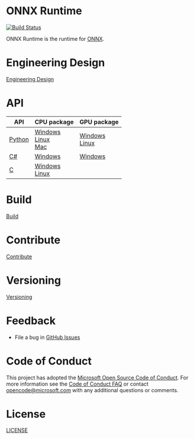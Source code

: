 # ONNX Runtime

[![Build
Status](https://dev.azure.com/onnxruntime/onnxruntime/_apis/build/status/Microsoft.onnxruntime)](https://dev.azure.com/onnxruntime/onnxruntime/_build/latest?definitionId=1)

ONNX Runtime is the runtime for [ONNX](https://github.com/onnx/onnx).

# Engineering Design
[Engineering Design](docs/HighLevelDesign.md)

# API
| API | CPU package | GPU package |
|-----|-------------|-------------|
| [Python](https://docs.microsoft.com/en-us/python/api/overview/azure/onnx/intro?view=azure-onnx-py) | [Windows](TODO)<br>[Linux](https://pypi.org/project/onnxruntime/)<br>[Mac](TODO)| [Windows](TODO)<br>[Linux](https://pypi.org/project/onnxruntime/) |
| [C#](docs/CSharp_API.md) | [Windows](TODO)| [Windows](TODO) |
| [C](docs/C_API.md) | [Windows](TODO)<br>[Linux](TODO) | |

# Build
[Build](BUILD.md)

# Contribute
[Contribute](CONTRIBUTING.md)

# Versioning
[Versioning](docs/Versioning.md)

# Feedback
   * File a bug in [GitHub Issues](https://github.com/Microsoft/onnxruntime/issues)

# Code of Conduct
This project has adopted the [Microsoft Open Source Code of Conduct](https://opensource.microsoft.com/codeofconduct/).
For more information see the [Code of Conduct FAQ](https://opensource.microsoft.com/codeofconduct/faq/)
or contact [opencode@microsoft.com](mailto:opencode@microsoft.com) with any additional questions or comments.

# License
[LICENSE](LICENSE)
